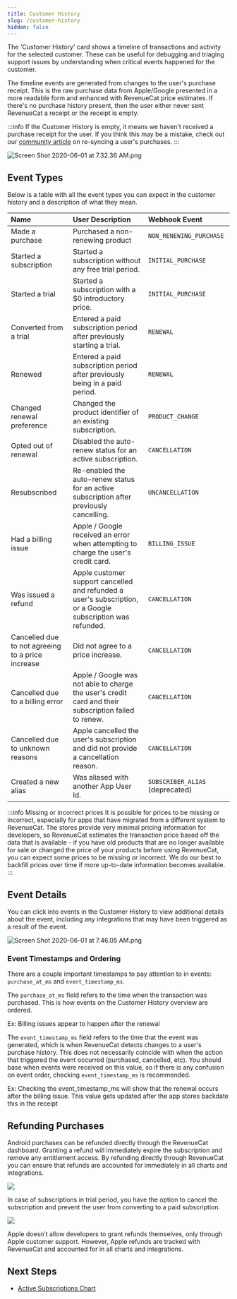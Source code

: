 ```yaml
---
title: Customer History
slug: /customer-history
hidden: false
---
```


The 'Customer History' card shows a timeline of transactions and activity for the selected customer. These can be useful for debugging and triaging support issues by understanding when critical events happened for the customer.

The timeline events are generated from changes to the user's purchase receipt. This is the raw purchase data from Apple/Google presented in a more readable form and enhanced with RevenueCat price estimates. If there's no purchase history present, then the user either never sent RevenueCat a receipt or the receipt is empty.

:::info
If the Customer History is empty, it means we haven't received a purchase receipt for the user. If you think this may be a mistake, check out our [community article](https://community.revenuecat.com/dashboard-tools-52/when-a-purchase-isn-t-showing-up-in-revenuecat-105) on re-syncing a user's purchases.
:::

![](https://files.readme.io/30a3f7f-Screen_Shot_2020-06-01_at_7.32.36_AM.png "Screen Shot 2020-06-01 at 7.32.36 AM.png")

## Event Types

Below is a table with all the event types you can expect in the customer history and a description of what they mean.

| Name                                              | User Description                                                                                            | Webhook Event                   |
| :------------------------------------------------ | :---------------------------------------------------------------------------------------------------------- | :------------------------------ |
| Made a purchase                                   | Purchased a non-renewing product                                                                            | `NON_RENEWING_PURCHASE`         |
| Started a subscription                            | Started a subscription without any free trial period.                                                       | `INITIAL_PURCHASE`              |
| Started a trial                                   | Started a subscription with a $0 introductory price.                                                        | `INITIAL_PURCHASE`              |
| Converted from a trial                            | Entered a paid subscription period after previously starting a trial.                                       | `RENEWAL`                       |
| Renewed                                           | Entered a paid subscription period after previously being in a paid period.                                 | `RENEWAL`                       |
| Changed renewal preference                        | Changed the product identifier of an existing subscription.                                                 | `PRODUCT_CHANGE`                |
| Opted out of renewal                              | Disabled the auto-renew status for an active subscription.                                                  | `CANCELLATION`                  |
| Resubscribed                                      | Re-enabled the auto-renew status for an active subscription after previously cancelling.                    | `UNCANCELLATION`                |
| Had a billing issue                               | Apple / Google received an error when attempting to charge the user's credit card.                          | `BILLING_ISSUE`                 |
| Was issued a refund                               | Apple customer support cancelled and refunded a user's subscription, or a Google subscription was refunded. | `CANCELLATION`                  |
| Cancelled due to not agreeing to a price increase | Did not agree to a price increase.                                                                          | `CANCELLATION`                  |
| Cancelled due to a billing error                  | Apple / Google was not able to charge the user's credit card and their subscription failed to renew.        | `CANCELLATION`                  |
| Cancelled due to unknown reasons                  | Apple cancelled the user's subscription and did not provide a cancellation reason.                          | `CANCELLATION`                  |
| Created a new alias                               | Was aliased with another App User Id.                                                                       | `SUBSCRIBER_ALIAS` (deprecated) |

:::info Missing or incorrect prices
It is possible for prices to be missing or incorrect, especially for apps that have migrated from a different system to RevenueCat. The stores provide very minimal pricing information for developers, so RevenueCat estimates the transaction price based off the data that is available - if you have old products that are no longer available for sale or changed the price of your products before using RevenueCat, you can expect some prices to be missing or incorrect. We do our best to backfill prices over time if more up-to-date information becomes available.
:::

## Event Details

You can click into events in the Customer History to view additional details about the event, including any integrations that may have been triggered as a result of the event.

![](https://files.readme.io/703caac-Screen_Shot_2020-06-01_at_7.46.05_AM.png "Screen Shot 2020-06-01 at 7.46.05 AM.png")

### Event Timestamps and Ordering

There are a couple important timestamps to pay attention to in events: `purchase_at_ms` and `event_timestamp_ms`.

The `purchase_at_ms` field refers to the time when the transaction was purchased. This is how events on the Customer History overview are ordered.

Ex: Billing issues appear to happen after the renewal

The `event_timestamp_ms` field refers to the time that the event was generated, which is when RevenueCat detects changes to a user's purchase history. This does not necessarily coincide with when the action that triggered the event occurred (purchased, cancelled, etc). You should base when events were received on this value, so if there is any confusion on event order, checking `event_timestamp_ms` is recommended.

Ex: Checking the event_timestamp_ms will show that the renewal occurs after the billing issue. This value gets updated after the app stores backdate this in the receipt

## Refunding Purchases

Android purchases can be refunded directly through the RevenueCat dashboard. Granting a refund will immediately expire the subscription and remove any entitlement access. By refunding directly through RevenueCat you can ensure that refunds are accounted for immediately in all charts and integrations.

![](https://files.readme.io/e2cb2fe-Screenshot_2023-06-12_at_15.01.32.png)

In case of subscriptions in trial period, you have the option to cancel the subscription and prevent the user from converting to a paid subscription.

![](https://files.readme.io/07fe246-Screenshot_2023-06-12_at_14.58.30.png)

Apple doesn’t allow developers to grant refunds themselves, only through Apple customer support. However, Apple refunds are tracked with RevenueCat and accounted for in all charts and integrations.

## Next Steps

- [Active Subscriptions Chart](/dashboard-and-metrics/charts/active-subscriptions-chart)
